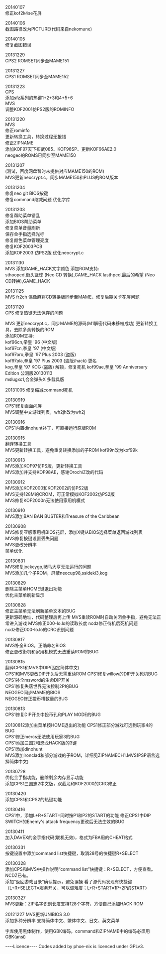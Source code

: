 20140107  
修正kof2k4se花屏  

20140106  
截图路径改为PICTURE(代码来自nekomune)  

20140105  
修复截图错误  

20131229  
CPS2 ROMSET同步至MAME151  

20131227  
CPS1 ROMSET同步至MAME152  

20131223  
CPS  
添加sfz系列的热键1+2+3和4+5+6  
MVS  
调整KOF2001仿PS2版的ROMINFO

20131220  
MVS  
修正rominfo  
更新转换工具，转换过程无报错  
修正ZIPNAME  
添加KOF97天下布武085、KOF96SP、更新KOF96AE2.0  
neogeo的ROMS已同步至MAME150  

20131207  
(测试，百度网盘暂时未提供对应MAME150的ROM)  
MVS更新neocrypt.c，同步MAME150和PLUS的ROM版本 

20131204	
修复neo git BIOS按键  
修复command缩减问题 
优化字库	

20131203	
修复帮助菜单错乱	
添加BIOS帮助菜单	
修复菜单音量刷新	
保存金手指选择光标	
修复颜色菜单管理亮度	
修复KOF2003PCB	
添加KOF2003 仿PS2版	
优化neocrypt.c	

20131130	
MVS	
添加GAME_HACK文字颜色	
添加ROM支持:	
sthoopcd,街头篮球 (Neo CD 转换),GAME_HACK	
lasthpcd,最后的希望 (Neo CD转换),GAME_HACK	

20131125	
MVS	
fr2ch 偶像麻将CD转换版同步至MAME，修复后期关卡花屏问题

20131120	
CPS	
修复热键无法保存的问题

MVS	
更新neocrypt.c，同步MAME的源码(M1解密代码未移植成功)	
更新转换工具，去除多余转换的ROM	
添加ROM支持:	
kof96cn,拳皇 '96 (中文版)	
kof97cn,拳皇 '97 (中文版)	
kof97oro,拳皇 '97 Plus 2003 (盗版)	
kof97pla,拳皇 '97 Plus 2003 (盗版/hack) 更名	
kog,拳皇 '97 KOG (盗版) 解锁，修复死机	
kof99ae,拳皇 '99 Anniversary Edition 公测版20130113  
mslugxc1,合金弹头X 多载具版  

20131005
修复缩减command死机

20130919	
CPS1修复画面闪屏	
MVS调整中文游戏列表，wh2jh改为wh2j	

20130916	
CPS1内置dinohunt补丁，可直接运行原版ROM	

20130915	
翻译转换工具	
MVS更新转换工具，避免重复转换添加的子ROM	
kof99n改为kof99k	

20130913	
MVS添加KOF97仿PS版，更新转换工具	
MVS添加并支持KOF98AE，感谢OrochiZ改的代码	

20130912	
MVS添加KOF2000和KOF2002的仿PS2版	
MVS支持128M的CROM，可正常模拟KOF2002仿PS2版	
MVS修复KOF2000n无法使用家用机模式	

20130910	
MVS添加BAN BAN BUSTER和Treasure of the Caribbean	

20130908	
MVS修复亚版家用机BIOS花屏，添加X键从BIOS选择菜单返回游戏列表	
MVS修复按键设置丢失问题	
MVS更改分辨率	
菜单优化	

20130831	
MVS修复jockeygp,赌马大亨无法运行的问题	
MVS添加几个子ROM，屏蔽neocup98,ssideki3,kog	

20130829	
删除主菜单HOME键退出功能	
优化主菜单刷新显示	

20130828	
修正主菜单无法刷新菜单文本的BUG	
更新源码地址，代码整理后再上传	
MVS重读ROM时自动关闭金手指，避免无法正常进入游戏	
MVS修正000-lo.lo的读取长度	
ncdz修正待机后死机问题	
ncdz修正000-lo.lo的CRC识别问题	

20130817	
MVS补全BIOS，正确命名BIOS	
修正更改街机和家用机模式无法重读ROM的BUG	

20130815	
翻译CPS1和MVS中DIP(固定简体中文)	
CPS1和MVS更改DIP开关后无需重读ROM	
CPS1修复willow的DIP开关死机BUG	
CPS1补全msword的生命DIP开关	
CPS1修复失落世界无法控制2P的BUG	
NEOGEO同步MAME的BIOS	
NEOGEO修正投币槽数量的BUG	

20130813	
CPS1修复DIP开关中投币孔和PLAY MODE的BUG	

20130812添加主菜单按HOME退出的功能	
CPS1修正部分游戏可选到玩家4的BUG	
CPS1修正mercs无法使用玩家3的BUG	
CPS1添加三国2和恐龙HACK版的3键	
CPS1添加dinohunt	
MVS添加ironclad和部分游戏的子ROM，详细见ZIPNAMECH1.MVS(PSP语言选择简体中文)	

20130728	
优化金手指功能，删除剩余内存显示功能	
添加CPS1三国志2中文版，双截龙和KOF2000的CRC修正	

20130420	
添加CPS1和CPS2的热键功能	

20130416	
CPS1中，添加L+R+START=同时按P1和P2的START的功能	
修正CPS1中DIP SWITCH的Enemy's attack frequency更改后无法生效的BUG	

20130411	
加入DAVEX的金手指代码(联机无效)，格式为FBA用的CHEAT格式	

20130331	
按键设置中添加command list快捷键，取消28号的快捷键R+SELECT	

20130328	
添加CPS和MVS中操作说明“command list”快捷键：R+SELECT，方便查看。NCDZ已有。	
添加“返回游戏目录”确认提示，避免误操	
看了源代码发现有快捷键	
（L+R+SELECT=服务开关，可以调难度；L+R+START=1P+2P的START）	

20130327	
MVS更新：ZIP名字识别长度支持128个字符，方便自己添加HACK ROM	

20121227
MVS更新UNIBIOS 3.0	
添加多种分辨率	
支持简体中文、繁体中文、日文、英文菜单	

字库使用黑体制作，使用GBK编码，command和ZIPNAME中的编码必须用GBK(ansi)

----Licence----
Codes added by phoe-nix is licenced under GPLv3.
